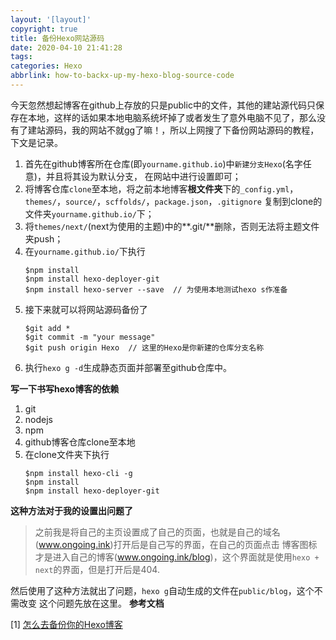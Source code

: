 ```yaml
---
layout: '[layout]'
copyright: true
title: 备份Hexo网站源码
date: 2020-04-10 21:41:28
tags:
categories: Hexo
abbrlink: how-to-backx-up-my-hexo-blog-source-code
---
```

今天忽然想起博客在github上存放的只是public中的文件，其他的建站源代码只保存在本地，这样的话如果本地电脑系统坏掉了或者发生了意外电脑不见了，那么没有了建站源码，我的网站不就gg了嘛！，所以上网搜了下备份网站源码的教程，下文是记录。

1. 首先在github博客所在仓库(即`yourname.github.io`)中`新建分支Hexo`(名字任意)，并且将其设为默认分支，
在网站中进行设置即可；
2. 将博客仓库`clone`至本地，将之前本地博客**根文件夹**下的`_config.yml`，`themes/`，`source/`，`scffolds/`，`package.json`，`.gitignore`
复制到clone的文件夹`yourname.github.io/`下；
3. 将`themes/next/`(next为使用的主题)中的**.git/**删除，否则无法将主题文件夹push；
4. 在`yourname.github.io/`下执行
   ```
   $npm install
   $npm install hexo-deployer-git
   $npm install hexo-server --save  // 为使用本地测试hexo s作准备
   ```
5. 接下来就可以将网站源码备份了
   ```
   $git add *
   $git commit -m "your message"
   $git push origin Hexo  // 这里的Hexo是你新建的仓库分支名称
   ```
6. 执行`hexo g -d`生成静态页面并部署至github仓库中。

**写一下书写hexo博客的依赖**
1. git
2. nodejs
3. npm
4. github博客仓库clone至本地
5. 在clone文件夹下执行
   ```
   $npm install hexo-cli -g
   $npm install
   $npm install hexo-deployer-git
   ```

**这种方法对于我的设置出问题了**
> 之前我是将自己的主页设置成了自己的页面，也就是自己的域名(www.ongoing.ink)打开后是自己写的界面，在自己的页面点击
博客图标才是进入自己的博客(www.ongoing.ink/blog)，这个界面就是使用`hexo + next`的界面，但是打开后是404.

然后使用了这种方法就出了问题，`hexo g`自动生成的文件在`public/blog`，这个不需改变
这个问题先放在这里。
**参考文档**

[1] [怎么去备份你的Hexo博客](https://www.jianshu.com/p/baab04284923)
